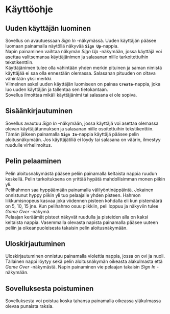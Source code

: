 # Käyttöohje
## Uuden käyttäjän luominen
Sovellus on avautuessaan *Sign In* -näkymässä. Uuden käyttäjän pääsee luomaan painamalla näytöllä näkyvää **`Sign Up`**-nappia.  
Napin painaminen vaihtaa näkymän *Sign Up* -näkymään, jossa käyttäjä voi asettaa valitsemansa käyttäjänimen ja salasanan niille tarkoitettuihin tekstikenttiin.  
Käyttäjänimen tulee olla vähintään yhden merkin pituinen ja saman nimistä käyttäjää ei saa olla ennestään olemassa. Salasanan pituuden on oltava vähintään yksi merkki.  
Viimeinen askel uuden käyttäjän luomiseen on painaa **`Create`**-nappia, joka luo uuden käyttäjän ja tallentaa sen tietokantaan.  
Sovellus ilmoittaa mikäli käyttäjänimi tai salasana ei ole sopiva.
## Sisäänkirjautuminen
Sovellus avautuu *Sign In* -näkymään, jossa käyttäjä voi asettaa olemassa olevan käyttäjätunnuksen ja salasanan niille osoitettuihin tekstikenttiin.  
Tämän jälkeen painamalla **`Sign In`**-nappia käyttäjä pääsee pelin aloitusnäkymään. Jos käyttäjätiliä ei löydy tai salasana on väärin, ilmestyy ruudulle virheilmoitus.
## Pelin pelaaminen
Pelin aloitusnäkymästä pääsee peliin painamalla keltaista nappia ruudun keskellä. Pelin tarkoituksena on yrittää hypätä mahdollisimman monen piikin yli.    
Pelihahmon saa hyppäämään painamalla välilyöntinäppäintä. Jokainen onnistunut hyppy piikin yli tuo pelaajalle yhden pisteen. Hahmon liikkumisnopeus kasvaa joka viidennen pisteen kohdalla eli kun pistemäärä on 5, 10, 15 jne. Kun pelihahmo osuu piikkiin, peli loppuu ja näkyviin tulee *Game Over* -näkymä.  
Pelaajan keräämät pisteet näkyvät ruudulla ja pisteiden alla on kaksi keltaista nappia. Vasemmalla olevasta napista painamalla pääsee uuteen peliin ja oikeanpuoleisesta takaisin pelin aloitusnäkymään.
## Uloskirjautuminen
Uloskirjautuminen onnistuu painamalla violettia nappia, jossa on ovi ja nuoli. Tällainen nappi löytyy sekä pelin aloitusnäkymän oikeasta alakulmasta että *Game Over* -näkymästä. Napin painaminen vie pelaajan takaisin *Sign In* -näkymään.
## Sovelluksesta poistuminen
Sovelluksesta voi poistua koska tahansa painamalla oikeassa yläkulmassa olevaa punaista raksia.
